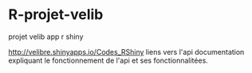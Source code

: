 # R-projet-velib
projet velib app r shiny

http://velibre.shinyapps.io/Codes_RShiny   liens vers l'api
documentation expliquant le fonctionnement de l'api et ses fonctionnalitées.
